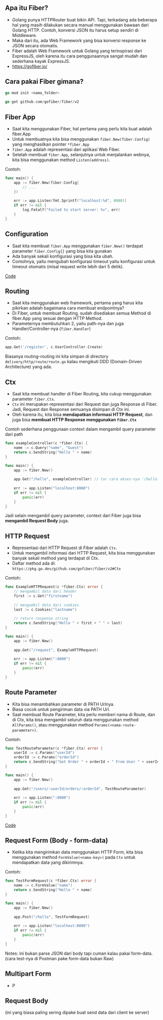 ## Apa itu Fiber?

- Golang punya HTTPRouter buat bikin API. Tapi, terkadang ada beberapa hal yang masih dilakukan secara manual menggunakan bawaan dari Golang HTTP. Contoh, konversi JSON itu harus setup sendiri di Middleware.
- Maka dari itu, ada Web Framework yang bisa konversi response ke JSON secara otomatis.
- Fiber adalah Web Framework untuk Golang yang terinspirasi dari ExpressJS, oleh karena itu cara penggunaannya sangat mudah dan sederhana kayak ExpressJS.
- https://gofiber.io/


## Cara pakai Fiber gimana?

```go
go mod init <nama_folder>
	
go get github.com/gofiber/fiber/v2
```


## Fiber App

- Saat kita menggunakan Fiber, hal pertama yang perlu kita buat adalah fiber.App
- Untuk membuatnya kita bisa menggunakan `fiber.New(fiber.Config)` yang menghasilkan pointer `*fiber.App`
- `fiber.App` adalah representasi dari aplikasi Web Fiber.
- Setelah membuat `fiber.App`, selanjutnya untuk menjalankan webnya, kita bisa menggunakan method `Listen(address)`.
  
Contoh:
```go
func main() {
	app := fiber.New(fiber.Config{
	    // ...	
    })
	
	err := app.Listen(fmt.Sprintf("localhost:%d", 8080))
	if err != nil {
	    log.Fatalf("Failed to start server: %v", err)	
    }
}
```


## Configuration

- Saat kita membuat `fiber.App` menggunakan `fiber.New()` terdapat parameter `fiber.Config{}` yang bisa kita gunakan
- Ada banyak sekali konfigurasi yang bisa kita ubah.
- Contohnya, yaitu mengubah konfigurasi timeout yaitu konfigurasi untuk timeout otomatis (misal request write lebih dari 5 detik).

[Code](01-create-fiber-app/main.go)


## Routing

- Saat kita menggunakan web framework, pertama yang harus kita pikirkan adalah bagaimana cara membuat endpointnya?
- Di Fiber, untuk membuat Routing, sudah disediakan semua Method di fiber.App yang sesuai dengan HTTP Method.
- Parameternya membutuhkan 2, yaitu path-nya dan juga Handler/Controller-nya (`fiber.Handler`)
  
Contoh:
```go
app.Get('/register', c.UserController.Create)
```

Biasanya routing-routing ini kita simpan di directory `delivery/http/route/route.go` kalau mengikuti DDD (Domain-Driven Architecture) yang ada.


## Ctx

- Saat kita membuat handler di Fiber Routing, kita cukup menggunakan parameter `fiber.Ctx`.
- `Ctx` ini merupakan representasi dari Request dan juga Response di Fiber. Jadi, Request dan Response semuanya disimpan di Ctx ini.
- Oleh karena itu, kita bisa __**mendapatkan informasi HTTP Request**__, dan juga bisa __**membuat HTTP Response menggunakan `fiber.Ctx`**__
  
Contoh sederhana penggunaan context dalam mengambil query parameter dari path
```go
func exampleController(c *fiber.Ctx) {
	name := c.Query("name", "Guest")
	return c.SendString("Hello " + name)
}

func main() {
	app := fiber.New()
	
    app.Get("/hello", exampleController) // tar cara akses-nya '/hello?name=William'
	
	err := app.Listen("localhost:8080")
	if err != nil {
		panic(err)
    }
}
```

Jadi selain mengambil query parameter, context dari Fiber juga bisa **mengambil Request Body** juga.


## HTTP Request

- Representasi dari HTTP Request di Fiber adalah `Ctx`.
- Untuk mengambil informasi dari HTTP Request, kita bisa menggunakan banyak sekali method yang terdapat di Ctx.
- Daftar method ada di: `https://pkg.go.dev/github.com/gofiber/fiber/v2#Ctx`

Contoh:
```go
func ExampleHTTPRequest(c *fiber.Ctx) error {
	// mengambil data dari header
	first := c.Get("firstname")
	
	// mengambil data dari cookies
	last := c.Cookies("lastname")
	
	// return response string
	return c.SendString("Hello " + first + " " + last)
}

func main() {
	app := fiber.New()
	
	app.Get("/request", ExampleHTTPRequest)
	
	err := app.Listen(":8080")
	if err != nil {
		panic(err)
    }
}
```


## Route Parameter

- Kita bisa menambahkan parameter di PATH Urlnya.
- Biasa cocok untuk pengiriman data via PATH Url.
- Saat membuat Route Parameter, kita perlu memberi nama di Route, dan di Ctx, kita bisa mengambil seluruh data menggunakan method `AllParams()`, atau menggunakan method `Params(<nama-route-parameter>)`.
  
Contoh:
```go
func TestRouteParameter(c *fiber.Ctx) error {
	userId := c.Params("userId")
	orderId := c.Params("orderId")
	return c.SendString("Get Order " + orderId + " From User " + userId)
}

func main() {
	app := fiber.New()
	
	app.Get("/users/:userId/orders/:orderId", TestRouteParameter)
	
	err := app.Listen(":8080")
	if err != nil {
	    panic(err)	
    }
}
```

[Code](04-route-parameter/main.go)


## Request Form (Body - form-data)

- Ketika kita mengirimkan data menggunakan HTTP Form, kita bisa menggunakan method `FormValue(<nama-key>)` pada `Ctx` untuk mendapatkan data yang dikirimnya.
  
Contoh:
```go
func TestFormRequest(c *fiber.Ctx) error {
	name := c.FormValue("name")
	return c.SendString("Hello " + name)
}

func main() {
	app := fiber.New()
	
	app.Post("/hello", TestFormRequest)
	
	err := app.Listen("localhost:8080")
	if err != nil {
		panic(err)
    }
}
```
Notes: ini bukan parse JSON dari body tapi cuman kalau pakai form-data. (cara test-nya di Postman pake form-data bukan Raw)


## Multipart Form

- P


## Request Body 
(ini yang biasa paling sering dipake buat send data dari client ke server)